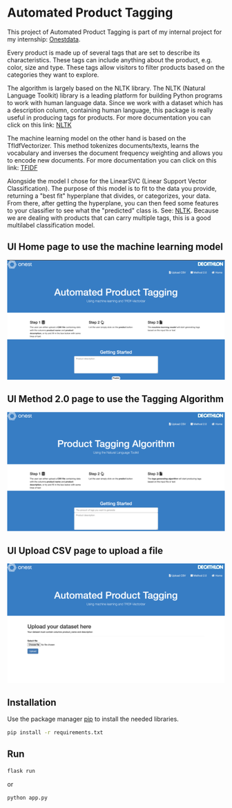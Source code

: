 # Automated Product Tagging

This project of Automated Product Tagging is part of my internal project for my internship: [Onestdata](https://onestdata.com/). 

Every product is made up of several tags that are set to describe its characteristics. These tags can include anything about the product, e.g. color, size and type.
These tags allow visitors to filter products based on the categories they want to explore.

The algorithm is largely based on the NLTK library. The NLTK (Natural Language Toolkit) library is a leading platform for building Python programs to work with human language data. Since we work with a dataset which has a description column, containing human language, this package is really useful in producing tags for products. For more documentation you can click on this link: [NLTK](https://www.nltk.org/)

The machine learning model on the other hand is based on the TfIdfVectorizer. This method tokenizes documents/texts, learns the vocabulary and inverses the document frequency weighting and allows you to encode new documents. For more documentation you can click on this link: [TFIDF](https://scikit-learn.org/stable/modules/generated/sklearn.feature_extraction.text.TfidfVectorizer.html)

Alongside the model I chose for the LinearSVC (Linear Support Vector Classification). The purpose of this model is to fit to the data you provide, returning a "best fit" hyperplane that divides, or categorizes, your data. From there, after getting the hyperplane, you can then feed some features to your classifier to see what the "predicted" class is. See: [NLTK](https://pythonprogramming.net/linear-svc-example-scikit-learn-svm-python/). Because we are dealing with products that can carry multiple tags, this is a good multilabel classification model.

## UI Home page to use the machine learning model
![alt text](https://github.com/wolfsinem/product-tagging/blob/master/img/UI3.png)

## UI Method 2.0 page to use the Tagging Algorithm
![alt text](https://github.com/wolfsinem/product-tagging/blob/master/img/UI3.1.png)

## UI Upload CSV page to upload a file
![alt text](https://github.com/wolfsinem/product-tagging/blob/master/img/UI3.2.png)

## Installation

Use the package manager [pip](https://pip.pypa.io/en/stable/) to install the needed libraries.

```bash
pip install -r requirements.txt
```

## Run

```python
flask run
```
or 

```python
python app.py
```